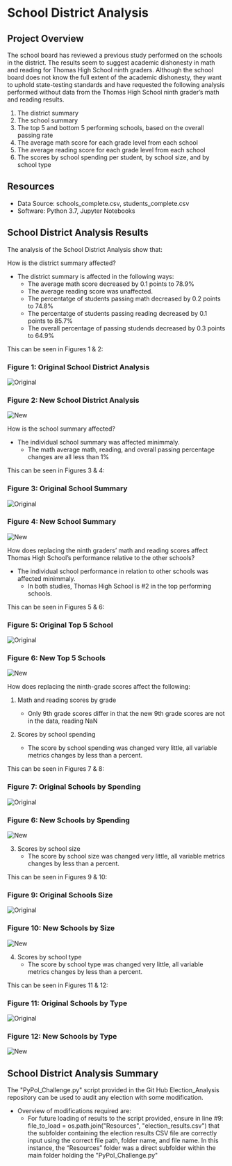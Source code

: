 # School District Analysis

## Project Overview
The school board has reviewed a previous study performed on the schools in the district. The results seem to suggest academic dishonesty in math and reading for Thomas High School ninth graders. Although the school board does not know the full extent of the academic dishonesty, they want to uphold state-testing standards and have requested the following analysis performed without data from the Thomas High School ninth grader’s math and reading results.

1. The district summary
2. The school summary
3. The top 5 and bottom 5 performing schools, based on the overall passing rate
4. The average math score for each grade level from each school
5. The average reading score for each grade level from each school
6. The scores by school spending per student, by school size, and by school type

## Resources
- Data Source: schools_complete.csv, students_complete.csv
- Software: Python 3.7, Jupyter Notebooks

## School District Analysis Results
The analysis of the School District Analysis show that:

How is the district summary affected?

- The district summary is affected in the following ways:
   -  The average math score decreased by 0.1 points to 78.9%
   -  The average reading score was unaffected.
   -  The percentatge of students passing math decreased by 0.2 points to 74.8%
   -  The percentatge of students passing reading decreased by 0.1 points to 85.7%
   -  The overall percentage of passing studends decreased by 0.3 points to 64.9%

This can be seen in Figures 1 & 2:
### Figure 1: Original School District Analysis
![Original]()
<br />

### Figure 2: New School District Analysis
![New]()
<br />

How is the school summary affected?
- The individual school summary was affected minimmaly. 
  -   The math average math, reading, and overall passing percentage changes are all less than 1%

This can be seen in Figures 3 & 4:
### Figure 3: Original School Summary
![Original]()
<br />

### Figure 4: New School Summary
![New]()
<br />


How does replacing the ninth graders’ math and reading scores affect Thomas High School’s performance relative to the other schools?
- The individual school performance in relation to other schools was affected minimmaly. 
  -   In both studies, Thomas High School is #2 in the top performing schools.

This can be seen in Figures 5 & 6:
### Figure 5: Original Top 5 School
![Original]()
<br />

### Figure 6: New Top 5 Schools
![New]()
<br />

How does replacing the ninth-grade scores affect the following:
1. Math and reading scores by grade
    - Only 9th grade scores differ in that the new 9th grade scores are not in the data, reading NaN

2. Scores by school spending
    - The score by school spending was changed very little, all variable metrics changes by less than a percent. 

This can be seen in Figures 7 & 8:
### Figure 7: Original Schools by Spending
![Original]()
<br />

### Figure 6: New Schools by Spending
![New]()
<br />

3. Scores by school size
    - The score by school size was changed very little, all variable metrics changes by less than a percent. 

This can be seen in Figures 9 & 10:
### Figure 9: Original Schools Size
![Original]()
<br />

### Figure 10: New Schools by Size
![New]()
<br />

4. Scores by school type
    - The score by school type was changed very little, all variable metrics changes by less than a percent. 

This can be seen in Figures 11 & 12:
### Figure 11: Original Schools by Type
![Original]()
<br />

### Figure 12: New Schools by Type
![New]()
<br />


 

## School District Analysis Summary
The "PyPol_Challenge.py" script provided in the Git Hub Election_Analysis repository can be used to audit any election with some modification.
- Overview of modifications required are:
  - For future loading of results to the script provided, ensure in line #9: file_to_load = os.path.join("Resources", "election_results.csv") that the subfolder containing the election results CSV file are correctly input using the correct file path, folder name, and file name. In this instance, the “Resources” folder was a direct subfolder within the main folder holding the "PyPol_Challenge.py" 


